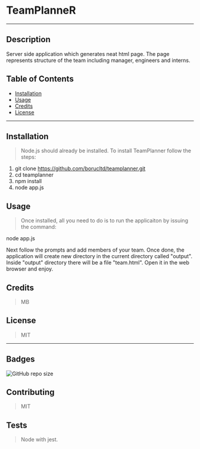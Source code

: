 

  # TeamPlanneR

  ---

  ## Description
  Server side application which generates neat html page. The page represents structure of the team including manager, engineers and interns.

  ## Table of Contents
  * [Installation](#installation)
  * [Usage](#usage)
  * [Credits](#credits)
  * [License](#license)   

  ---

  ## Installation
  >Node.js should already be installed. To install TeamPlanner follow the steps:
1. git clone https://github.com/borucltd/teamplanner.git
2. cd teamplanner
3. npm install
4. node app.js


  ## Usage
  >Once installed, all you need to do is to run the applicaiton by issuing the command:

node app.js

Next follow the prompts and add members of your team. Once done, the application will create new directory in the current directory called "output".
Inside "output" directory there will be a file "team.html". Open it in the web browser and enjoy.


  ## Credits
  >MB

  ## License
  >MIT

  ---

  ## Badges
   ![GitHub repo size](https://img.shields.io/github/repo-size/borucltd/teamplanner?style=undefined) 

  ## Contributing
  >MIT

  ## Tests
  >Node with jest.

